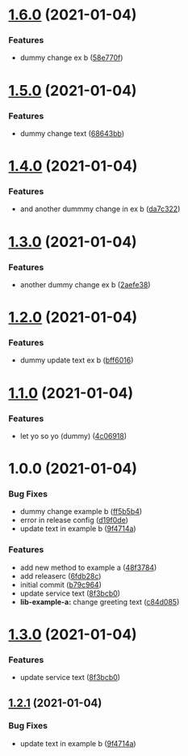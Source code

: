 # [1.6.0](https://github.com/edgarmueller/nestjs-monorepo-playground/compare/lib-example-b-v1.5.0...lib-example-b-v1.6.0) (2021-01-04)


### Features

* dummy change ex b ([58e770f](https://github.com/edgarmueller/nestjs-monorepo-playground/commit/58e770f416d7e03aae541bf98f502a7c249ca7d6))

# [1.5.0](https://github.com/edgarmueller/nestjs-monorepo-playground/compare/lib-example-b-v1.4.0...lib-example-b-v1.5.0) (2021-01-04)


### Features

* dummy change text ([68643bb](https://github.com/edgarmueller/nestjs-monorepo-playground/commit/68643bb11eb0ff8ea12358c08c3552db13a5fcb2))

# [1.4.0](https://github.com/edgarmueller/nestjs-monorepo-playground/compare/lib-example-b-v1.3.0...lib-example-b-v1.4.0) (2021-01-04)


### Features

* and another dummmy change in ex b ([da7c322](https://github.com/edgarmueller/nestjs-monorepo-playground/commit/da7c322e214128ff44a66feafce16317fe4da8f0))

# [1.3.0](https://github.com/edgarmueller/nestjs-monorepo-playground/compare/lib-example-b-v1.2.0...lib-example-b-v1.3.0) (2021-01-04)


### Features

* another dummy change ex b ([2aefe38](https://github.com/edgarmueller/nestjs-monorepo-playground/commit/2aefe38384dca702509db20163eda85ea1a1ada3))

# [1.2.0](https://github.com/edgarmueller/nestjs-monorepo-playground/compare/lib-example-b-v1.1.0...lib-example-b-v1.2.0) (2021-01-04)


### Features

* dummy update text ex b ([bff6016](https://github.com/edgarmueller/nestjs-monorepo-playground/commit/bff6016f4893c4232a1b298e2365264d4e46eb05))

# [1.1.0](https://github.com/edgarmueller/nestjs-monorepo-playground/compare/lib-example-b-v1.0.0...lib-example-b-v1.1.0) (2021-01-04)


### Features

* let yo so yo (dummy) ([4c06918](https://github.com/edgarmueller/nestjs-monorepo-playground/commit/4c06918df244d690d0710981f900fa8805f50a14))

# 1.0.0 (2021-01-04)


### Bug Fixes

* dummy change example b ([ff5b5b4](https://github.com/edgarmueller/nestjs-monorepo-playground/commit/ff5b5b4b2a22aaf749902d47ec14f25264413997))
* error in release config ([d19f0de](https://github.com/edgarmueller/nestjs-monorepo-playground/commit/d19f0deb676898284e53f4727fc3520e584d4792))
* update text in example b ([9f4714a](https://github.com/edgarmueller/nestjs-monorepo-playground/commit/9f4714a71262d9cfb6f45fd3715b2f9a60a13bf7))


### Features

* add new method to example a ([48f3784](https://github.com/edgarmueller/nestjs-monorepo-playground/commit/48f3784a0ffa1f9e0a5c6304e960591a1a13800e))
* add releaserc ([6fdb28c](https://github.com/edgarmueller/nestjs-monorepo-playground/commit/6fdb28c0bf959339a3308c3d6b87f3e383877e0e))
* initial commit ([b79c964](https://github.com/edgarmueller/nestjs-monorepo-playground/commit/b79c9644eb2db341fa5485fae8cb2c6b766f2453))
* update service text ([8f3bcb0](https://github.com/edgarmueller/nestjs-monorepo-playground/commit/8f3bcb05654ec052f6d5cc6810bd519cfca3a6a0))
* **lib-example-a:** change greeting text ([c84d085](https://github.com/edgarmueller/nestjs-monorepo-playground/commit/c84d085dd5014af0cc047e6f22dab1e4ad0de617))

# [1.3.0](https://github.com/edgarmueller/nestjs-monorepo-playground/compare/v1.2.1...v1.3.0) (2021-01-04)


### Features

* update service text ([8f3bcb0](https://github.com/edgarmueller/nestjs-monorepo-playground/commit/8f3bcb05654ec052f6d5cc6810bd519cfca3a6a0))

## [1.2.1](https://github.com/edgarmueller/nestjs-monorepo-playground/compare/v1.2.0...v1.2.1) (2021-01-04)


### Bug Fixes

* update text in example b ([9f4714a](https://github.com/edgarmueller/nestjs-monorepo-playground/commit/9f4714a71262d9cfb6f45fd3715b2f9a60a13bf7))
